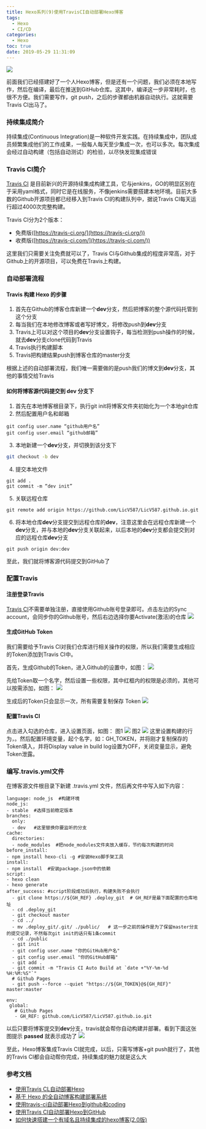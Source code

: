 ```yaml
---
title: Hexo系列(9)使用TravisCI自动部署Hexo博客
tags:
  - Hexo
  - CI/CD
categories:
  - Hexo
toc: true
date: 2019-05-29 11:31:09
---
```


![](https://raw.githubusercontent.com/LicV587/img/master/picgo/20190528225537.jpg)

<!-- more -->

前面我们已经搭建好了一个人Hexo博客，但是还有一个问题，我们必须在本地写作，然后在编译，最后在推送到GitHub仓库。这其中，编译这一步非常耗时，也很不方便。我们需要写作，git push，之后的步骤都由机器自动执行。这就需要Travis CI出马了。

### 持续集成简介
持续集成(Continuous Integration)是一种软件开发实践。在持续集成中，团队成员频繁集成他们的工作成果，一般每人每天至少集成一次，也可以多次。每次集成会经过自动构建（包括自动测试）的检验，以尽快发现集成错误

### Travis CI简介
[Travis CI](https://docs.travis-ci.com/api) 是目前新兴的开源持续集成构建工具，它与jenkins，GO的明显区别在于采用yaml格式，同时它是在线服务，不像jenkins需要搭建本地环境。目前大多数的Github开源项目都已经移入到Travis CI的构建队列中，据说Travis CI每天运行超过4000次完整构建。

Travis CI分为2个版本：
- 免费版([https://travis-ci.org/](https://travis-ci.org/))
- 收费版([https://travis-ci.com/](https://travis-ci.com/))

这里我们只需要关注免费就可以了，Travis CI与Github集成的程度非常高，对于Github上的开源项目，可以免费在Travis上构建。

### 自动部署流程


#### Travis 构建 Hexo 的步骤
1. 首先在Github的博客仓库新建一个**dev**分支，然后把博客的整个源代码托管到这个分支
2. 每当我们在本地修改博客或者写好博文，将修改push到**dev**分支
3. Travis上可以对这个项目的**dev**分支设置钩子，每当检测到push操作的时候，就去**dev**分支clone代码到Travis
4. Travis执行构建脚本
5. Travis把构建结果push到博客仓库的master分支

根据上述的自动部署流程，我们唯一需要做的是push我们的博文到**dev**分支，其他的事情交给Travis

#### 如何将博客源代码提交到 dev 分支下
1. 首先在本地博客根目录下，执行git init将博客文件夹初始化为一个本地git仓库
2. 然后配置用户名和邮箱
```
git config user.name “github用户名”
git config user.email “github邮箱”
```
3. 本地新建一个**dev**分支，并切换到该分支下
```bash
git checkout -b dev
```
4. 提交本地文件
```
git add .
git commit -m “dev init”
```
5. 关联远程仓库
```
git remote add origin https://github.com/LicV587/LicV587.github.io.git
```
6. 将本地仓库**dev**分支提交到远程仓库的**dev**，注意这里会在远程仓库新建一个**dev**分支，并与本地的**dev**分支关联起来，以后本地的**dev**分支都会提交到对应的远程仓库**dev**分支
```
git push origin dev:dev
```

至此，我们就将博客源代码提交到GitHub了


### 配置Travis
#### 注册登录Travis
[Travis CI](https://travis-ci.org/)不需要单独注册，直接使用Github账号登录即可。点击左边的Sync account，会同步你的Github账号，然后右边选择你要Activate(激活)的仓库
![](https://raw.githubusercontent.com/LicV587/img/master/picgo/20190529105126.jpg)

#### 生成GitHub Token
我们需要给予Travis CI对我们仓库进行相关操作的权限，所以我们需要生成相应的Token添加到Travis CI中。

首先，生成Github的Token，进入Github的设置中，如图：
![](https://raw.githubusercontent.com/LicV587/img/master/picgo/20190529110041.jpg)

先给Token取一个名字，然后设置一些权限，其中红框内的权限是必须的，其他可以按需添加，如图：
![](https://raw.githubusercontent.com/LicV587/img/master/picgo/20190529110226.jpg)

生成后的Token只会显示一次，所有需要复制保存 Token
![](https://raw.githubusercontent.com/LicV587/img/master/picgo/20190528171329.png)

#### 配置Travis CI
点击进入勾选的仓库，进入设置页面，如图：
图1
![](https://raw.githubusercontent.com/LicV587/img/master/picgo/20190529110756.png)
图2
![](https://raw.githubusercontent.com/LicV587/img/master/picgo/20190529110937.jpg)
这里设置构建的行为，。然后配置环境变量，起个名字，如：GH_TOKEN，并将刚才复制保存的Token填入，并将Display value in build log设置为OFF，关闭变量显示，避免Token泄露。

### 编写.travis.yml文件
在博客源文件根目录下新建 .travis.yml 文件，然后再文件中写入如下内容：
```
language: node_js  #构建环境
node_js:
- stable  #选择当前稳定版本
branches:
  only:
  - dev   #这里替换你要监听的分支
cache:
  directories:
  - node_modules  #把node_modules文件夹放入缓存，节约每次构建的时间
before_install:
- npm install hexo-cli -g #安装Hexo脚手架工具
install:
- npm install  #安装package.json中的依赖
script:
- hexo clean
- hexo generate
after_success: #script阶段成功后执行，构建失败不会执行
  - git clone https://${GH_REF} .deploy_git  # GH_REF是最下面配置的仓库地址
  - cd .deploy_git
  - git checkout master
  - cd ../
  - mv .deploy_git/.git/ ./public/   # 这一步之前的操作是为了保留master分支的提交记录，不然每次git init的话只有1条commit
  - cd ./public
  - git init
  - git config user.name "你的GitHub用户名"
  - git config user.email "你的GitHub邮箱"
  - git add .
  - git commit -m "Travis CI Auto Build at `date +"%Y-%m-%d %H:%M:%S"`"
  # Github Pages
  - git push --force --quiet "https://${GH_TOKEN}@${GH_REF}" master:master 

env:
 global:
   # Github Pages
   - GH_REF: github.com/LicV587/LicV587.github.io.git
```

以后只要将博客提交到**dev**分支，travis就会帮你自动构建并部署。看到下面这张图提示 **passed** 就表示成功了
![](https://raw.githubusercontent.com/LicV587/img/master/picgo/20190529112101.jpg)

至此，Hexo博客集成Travis CI就完成，以后，只需写博客+git push就行了，其他的Travis CI都会自动帮你完成，持续集成的魅力就是这么大

### 参考文档
- [使用Travis CL自动部署Hexo](https://x-d.xyz/2019/04/02/%E4%BD%BF%E7%94%A8Travis-CI%E8%87%AA%E5%8A%A8%E9%83%A8%E7%BD%B2Hexo/)
- [基于 Hexo 的全自动博客构建部署系统](https://kchen.cc/2016/11/12/hexo-instructions/#Travis-CI-%E6%8C%81%E7%BB%AD%E9%9B%86%E6%88%90)
- [使用travis-ci自动部署Hexo到github和coding](https://juejin.im/post/5afe61f5f265da0b8d422a3e)
- [使用Travis CI自动部署Hexo到GitHub](https://dmego.me/2017/10/13/deylpoy-hexo-with-TravisCI.html)
- [如何快速搭建一个有域名且持续集成的hexo博客(2.0版)](https://juejin.im/post/596e39916fb9a06baf2ed273)